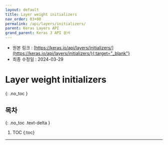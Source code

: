 ```yaml
---
layout: default
title: Layer weight initializers
nav_order: 03+00
permalink: /api/layers/initializers/
parent: Keras Layers API
grand_parent: Keras 3 API 문서
---
```


* 원본 링크 : [https://keras.io/api/layers/initializers/](https://keras.io/api/layers/initializers/){:target="_blank"}
* 최종 수정일 : 2024-03-29

# Layer weight initializers
{: .no_toc }

## 목차
{: .no_toc .text-delta }

1. TOC
{:toc}

---
